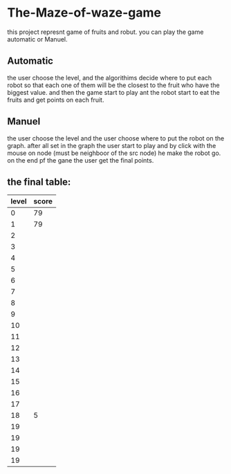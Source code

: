 # The-Maze-of-waze-game
this project represnt game of fruits and robut.
you can play the game automatic or Manuel.
## Automatic 
the user choose the level, and the algorithims decide where to put each robot so that each one of them will be the closest 
to the fruit who have the biggest value.
and then the game start to play ant the robot start to eat the fruits and get points on each fruit.
## Manuel  
the user choose the level and the user choose where to put the robot on the graph. after all set in the graph the user start to play
and by click with the mouse on node (must be neighboor of the src node) he make the robot go.
on the end pf the gane the user get the final points.
## the final table:
| level | score |
| ------| ----  |
| 0     | 79    |
| 1     | 79    |
| 2     |       |
| 3     |       |
| 4     |       |
| 5     |       |
| 6     |       |
| 7     |       |
| 8     |       |
| 9     |       |
| 10    |       |
| 11    |       |
| 12    |       |
| 13    |       |
| 14    |       |
| 15    |       |
| 16    |       |
| 17    |       |
| 18    | 5     |
| 19    |       |
| 19    |       |
| 19    |       |
| 19    |       |


